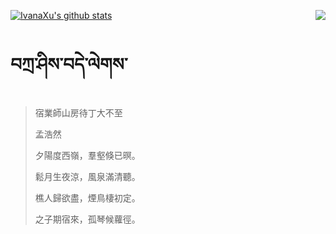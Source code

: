 [![IvanaXu's github stats](https://github-readme-stats.vercel.app/api?username=IvanaXu&show_icons=true&theme=vue-dark)](https://github.com/anuraghazra/github-readme-stats)
<img align="right" src="https://github-readme-stats.vercel.app/api/top-langs/?username=IvanaXu&langs_count=3&theme=graywhite" />
# བཀྲ་ཤིས་བདེ་ལེགས་
> 宿業師山房待丁大不至
> 
> 孟浩然
> 
> 夕陽度西嶺，羣壑倏已暝。
> 
> 鬆月生夜涼，風泉滿清聽。
> 
> 樵人歸欲盡，煙鳥棲初定。
> 
> 之子期宿來，孤琴候蘿徑。
>